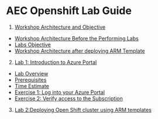 # AEC Openshift Lab Guide

<!-- TOC -->
1. [Workshop Architecture and Objective](#workshop-architecture-and-objective)
  * [Workshop Architecture Before the Performing Labs](#workshop-architecture-before-the-performing-labs)
  * [Labs Objective](#labs-objective)
  * [Workshop Architecture after deploying ARM Template](#workshop-architecture-after-deploying-ARM-template)
 2. [Lab 1: Introduction to Azure Portal](#lab-1:introduction-to-azure-portal)
  * [Lab Overview](#lab-overview)
  * [Prerequisites](#Prerequisites)
  * [Time Estimate](#time-estimate)
  * [Exercise 1: Log into your Azure Portal](#exercise-1:log-into-your-azure-portal)
  * [Exercise 2: Verify access to the Subscription](#exercise-2:verify-access-to-the-subscription)
 3. [Lab 2:Deploying Open Shift cluster using ARM templates](#lab-2:deploying-open-shift-cluster-using-ARM-templates)

<!-- /TOC -->


